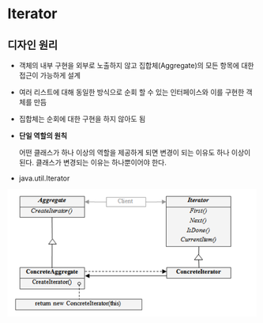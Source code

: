 # Iterator

## 디자인 원리

- 객체의 내부 구현을 외부로 노출하지 않고 집합체(Aggregate)의 모든 항목에 대한 접근이 가능하게 설계

- 여러 리스트에 대해 동일한 방식으로 순회 할 수 있는 인터페이스와 이를 구현한 객체를 만듬

- 집합체는 순회에 대한 구현을 하지 않아도 됨

- **단일 역할의 원칙**
   
    어떤 클래스가 하나 이상의 역할을 제공하게 되면 변경이 되는 이유도 하나 이상이 된다.
    클래스가 변경되는 이유는 하나뿐이어야 한다.

- java.util.Iterator

![iterator](./img/iterator.PNG)
